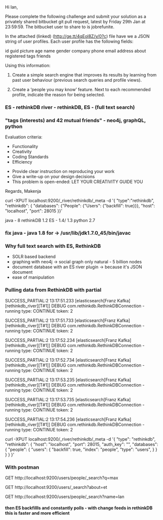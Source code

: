 Hi Ian,

Please complete the following challenge and submit your solution as a privately shared bitbucket git pull request, latest by Friday 29th Jan at 23:59:59. The bitbucket user to share to is jobrefunite.

In the attached (linked) (http://ge.tt/4qEol8Z/v/0?c) file have we a JSON string of user profiles. Each user profile has the following fields:

id
guid
picture
age
name
gender
company
phone
email
address
about
registered
tags
friends

Using this information:

1. Create a simple search engine that improves its results by learning from past user behaviour (previous search queries and profile views).

2. Create a ‘people you may know’ feature. Next to each recommended profile, indicate the reason for being selected.

### ES - rethinkDB river - rethinkDB, ES - (full text search)
### "tags (interests) and 42 mutual friends" - neo4j, graphQL, python

Evaluation criteria:

- Functionality
- Creativity
- Coding Standards
- Efficiency

* Provide clear instruction on reproducing your work
* Give a write-up on your design decisions
* This problem is open-ended: LET YOUR CREATIVITY GUIDE YOU

Regards,
Makenja


 curl -XPUT localhost:9200/_river/rethinkdb/_meta -d '{
   "type":"rethinkdb",
   "rethinkdb": {
     "databases": {"People": {"Users": {"backfill": true}}},
     "host": "localhost",
     "port": 28015
   }}'

java - 8
rethinkDB 1.2
ES - 1.4/ 1.3
python 2.7


### fix java - java 1.8 for -> /usr/lib/jdk1.7.0_45/bin/javac

### Why full text search with ES, RethinkDB
 - SOLR based backend
 - graphing with neo4j -> social graph only natural - 5 billion nodes
 - document database with an ES river plugin -> because it's JSON document
 - ease of manipulation


### Pulling data from RethinkDB with partial

SUCCESS_PARTIAL:2
13:17:51.233 [elasticsearch[Franz Kafka][rethinkdb_river][T#1]] DEBUG com.rethinkdb.RethinkDBConnection - running type: CONTINUE
token: 2
 
SUCCESS_PARTIAL:2
13:17:51.733 [elasticsearch[Franz Kafka][rethinkdb_river][T#1]] DEBUG com.rethinkdb.RethinkDBConnection - running type: CONTINUE
token: 2
 
SUCCESS_PARTIAL:2
13:17:52.234 [elasticsearch[Franz Kafka][rethinkdb_river][T#1]] DEBUG com.rethinkdb.RethinkDBConnection - running type: CONTINUE
token: 2
 
SUCCESS_PARTIAL:2
13:17:52.734 [elasticsearch[Franz Kafka][rethinkdb_river][T#1]] DEBUG com.rethinkdb.RethinkDBConnection - running type: CONTINUE
token: 2
 
SUCCESS_PARTIAL:2
13:17:53.235 [elasticsearch[Franz Kafka][rethinkdb_river][T#1]] DEBUG com.rethinkdb.RethinkDBConnection - running type: CONTINUE
token: 2
 
SUCCESS_PARTIAL:2
13:17:53.735 [elasticsearch[Franz Kafka][rethinkdb_river][T#1]] DEBUG com.rethinkdb.RethinkDBConnection - running type: CONTINUE
token: 2
 
SUCCESS_PARTIAL:2
13:17:54.236 [elasticsearch[Franz Kafka][rethinkdb_river][T#1]] DEBUG com.rethinkdb.RethinkDBConnection - running type: CONTINUE
token: 2


curl -XPUT localhost:9200/_river/rethinkdb/_meta -d '{
  "type": "rethinkdb",
  "rethinkdb": {
    "host": "localhost",
    "port": 28015,
    "auth_key": "",
    "databases": {
      "people": {
        "users": {
          "backfill": true,
          "index": "people",
          "type": "users",
        }
      }
    }
  }
}'


### With postman

GET http://localhost:9200/users/people/_search?q=max

GET http://localhost:9200/users/_search?about=et

GET http://localhost:9200/users/people/_search?name=Ian


#### then ES backfillls and constantly polls - with change feeds in rethinkDB this is faster and more efficient